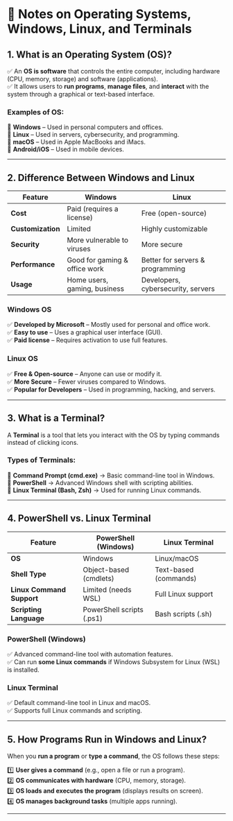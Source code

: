 # **📌 Notes on Operating Systems, Windows, Linux, and Terminals**

## **1. What is an Operating System (OS)?**
✅ An **OS is software** that controls the entire computer, including hardware (CPU, memory, storage) and software (applications).  
✅ It allows users to **run programs**, **manage files**, and **interact** with the system through a graphical or text-based interface.  

### **Examples of OS:**  
🔹 **Windows** – Used in personal computers and offices.  
🔹 **Linux** – Used in servers, cybersecurity, and programming.  
🔹 **macOS** – Used in Apple MacBooks and iMacs.  
🔹 **Android/iOS** – Used in mobile devices.  

---

## **2. Difference Between Windows and Linux**  

| Feature | **Windows** | **Linux** |
|---------|-----------|----------|
| **Cost** | Paid (requires a license) | Free (open-source) |
| **Customization** | Limited | Highly customizable |
| **Security** | More vulnerable to viruses | More secure |
| **Performance** | Good for gaming & office work | Better for servers & programming |
| **Usage** | Home users, gaming, business | Developers, cybersecurity, servers |

### **Windows OS**  
✅ **Developed by Microsoft** – Mostly used for personal and office work.  
✅ **Easy to use** – Uses a graphical user interface (GUI).  
✅ **Paid license** – Requires activation to use full features.  

### **Linux OS**  
✅ **Free & Open-source** – Anyone can use or modify it.  
✅ **More Secure** – Fewer viruses compared to Windows.  
✅ **Popular for Developers** – Used in programming, hacking, and servers.  

---

## **3. What is a Terminal?**  
A **Terminal** is a tool that lets you interact with the OS by typing commands instead of clicking icons.  

### **Types of Terminals:**  
🔹 **Command Prompt (cmd.exe)** → Basic command-line tool in Windows.  
🔹 **PowerShell** → Advanced Windows shell with scripting abilities.  
🔹 **Linux Terminal (Bash, Zsh)** → Used for running Linux commands.  

---

## **4. PowerShell vs. Linux Terminal**  

| Feature | **PowerShell (Windows)** | **Linux Terminal** |
|---------|----------------|----------------|
| **OS** | Windows | Linux/macOS |
| **Shell Type** | Object-based (cmdlets) | Text-based (commands) |
| **Linux Command Support** | Limited (needs WSL) | Full Linux support |
| **Scripting Language** | PowerShell scripts (.ps1) | Bash scripts (.sh) |

### **PowerShell (Windows)**
✅ Advanced command-line tool with automation features.  
✅ Can run **some Linux commands** if Windows Subsystem for Linux (WSL) is installed.  

### **Linux Terminal**
✅ Default command-line tool in Linux and macOS.  
✅ Supports full Linux commands and scripting.  

---

## **5. How Programs Run in Windows and Linux?**
When you **run a program** or **type a command**, the OS follows these steps:  

1️⃣ **User gives a command** (e.g., open a file or run a program).  
2️⃣ **OS communicates with hardware** (CPU, memory, storage).  
3️⃣ **OS loads and executes the program** (displays results on screen).  
4️⃣ **OS manages background tasks** (multiple apps running).  

--- 
